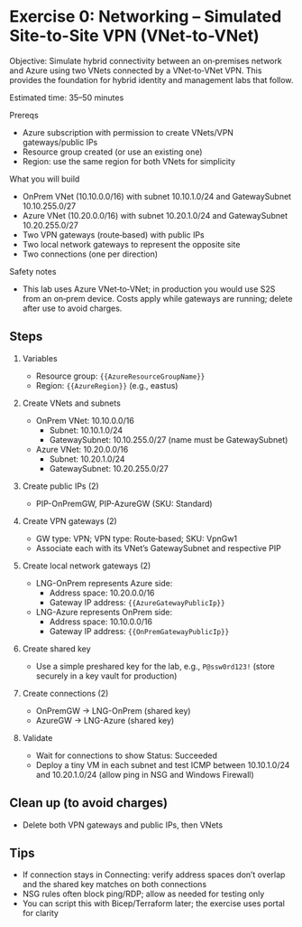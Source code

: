 # Exercise 0: Networking – Simulated Site-to-Site VPN (VNet-to-VNet)

Objective: Simulate hybrid connectivity between an on‑premises network and Azure using two VNets connected by a VNet‑to‑VNet VPN. This provides the foundation for hybrid identity and management labs that follow.

Estimated time: 35–50 minutes

Prereqs

- Azure subscription with permission to create VNets/VPN gateways/public IPs
- Resource group created (or use an existing one)
- Region: use the same region for both VNets for simplicity

What you will build

- OnPrem VNet (10.10.0.0/16) with subnet 10.10.1.0/24 and GatewaySubnet 10.10.255.0/27
- Azure VNet (10.20.0.0/16) with subnet 10.20.1.0/24 and GatewaySubnet 10.20.255.0/27
- Two VPN gateways (route‑based) with public IPs
- Two local network gateways to represent the opposite site
- Two connections (one per direction)

Safety notes

- This lab uses Azure VNet‑to‑VNet; in production you would use S2S from an on‑prem device. Costs apply while gateways are running; delete after use to avoid charges.

## Steps

1. Variables

   - Resource group: `{{AzureResourceGroupName}}`
   - Region: `{{AzureRegion}}` (e.g., eastus)

2. Create VNets and subnets
   - OnPrem VNet: 10.10.0.0/16
     - Subnet: 10.10.1.0/24
     - GatewaySubnet: 10.10.255.0/27 (name must be GatewaySubnet)
   - Azure VNet: 10.20.0.0/16
     - Subnet: 10.20.1.0/24
     - GatewaySubnet: 10.20.255.0/27

3. Create public IPs (2)
   - PIP-OnPremGW, PIP-AzureGW (SKU: Standard)

4. Create VPN gateways (2)
   - GW type: VPN; VPN type: Route‑based; SKU: VpnGw1
   - Associate each with its VNet’s GatewaySubnet and respective PIP

5. Create local network gateways (2)
    - LNG-OnPrem represents Azure side:
       - Address space: 10.20.0.0/16
       - Gateway IP address: `{{AzureGatewayPublicIp}}`
    - LNG-Azure represents OnPrem side:
       - Address space: 10.10.0.0/16
       - Gateway IP address: `{{OnPremGatewayPublicIp}}`

6. Create shared key
   - Use a simple preshared key for the lab, e.g., `P@ssw0rd123!` (store securely in a key vault for production)

7. Create connections (2)
   - OnPremGW → LNG-OnPrem (shared key)
   - AzureGW → LNG-Azure (shared key)

8. Validate
   - Wait for connections to show Status: Succeeded
   - Deploy a tiny VM in each subnet and test ICMP between 10.10.1.0/24 and 10.20.1.0/24 (allow ping in NSG and Windows Firewall)

## Clean up (to avoid charges)

- Delete both VPN gateways and public IPs, then VNets

## Tips

- If connection stays in Connecting: verify address spaces don’t overlap and the shared key matches on both connections
- NSG rules often block ping/RDP; allow as needed for testing only
- You can script this with Bicep/Terraform later; the exercise uses portal for clarity
